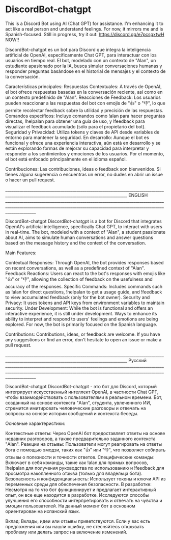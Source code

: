 # DiscordBot-chatgpt

This is a Discord Bot using AI (Chat GPT) for assistance. I'm enhancing it to act like a real person and understand feelings. For now, it mirrors me and is Spanish-focused. Still in progress, try it out: https://discord.gg/e7pcsgxtwH  NOW!!

DiscordBot-chatgpt es un bot para Discord que integra la inteligencia artificial de OpenAI, específicamente Chat GPT, para interactuar con los usuarios en tiempo real. El bot, modelado con un contexto de "Alan", un estudiante apasionado por la IA, busca simular conversaciones humanas y responder preguntas basándose en el historial de mensajes y el contexto de la conversación.

Características principales:
Respuestas Contextuales: A través de OpenAI, el bot ofrece respuestas basadas en la conversación reciente, así como en un contexto predefinido de "Alan".
Reacciones de Feedback: Los usuarios pueden reaccionar a las respuestas del bot con emojis de "👍" o "👎", lo que permite recolectar feedback sobre la utilidad y precisión de las respuestas.
Comandos específicos: Incluye comandos como !alan para hacer preguntas directas, !helpalan para obtener una guía de uso, y !feedback para visualizar el feedback acumulado (sólo para el propietario del bot).
Seguridad y Privacidad: Utiliza tokens y claves de API desde variables de entorno para mantener la seguridad.
En desarrollo:
Aunque el bot es funcional y ofrece una experiencia interactiva, aún está en desarrollo y se están explorando formas de mejorar su capacidad para interpretar y responder a los sentimientos y emociones de los usuarios. Por el momento, el bot está enfocado principalmente en el idioma español.

Contribuciones:
Las contribuciones, ideas o feedback son bienvenidos. Si tienes alguna sugerencia o encuentras un error, no dudes en abrir un issue o hacer un pull request.

__________________________________________________________________________________________________________________________________________ ENGLISH ___________________________________________________________________________________________________________________________________________________________________________ 

DiscordBot-chatgpt
DiscordBot-chatgpt is a bot for Discord that integrates OpenAI's artificial intelligence, specifically Chat GPT, to interact with users in real-time. The bot, modeled with a context of "Alan", a student passionate about AI, aims to simulate human conversations and answer questions based on the message history and the context of the conversation.

Main Features:

Contextual Responses: Through OpenAI, the bot provides responses based on recent conversations, as well as a predefined context of "Alan".
Feedback Reactions: Users can react to the bot's responses with emojis like "👍" or "👎", allowing the collection of feedback on the usefulness and accuracy of the responses.
Specific Commands: Includes commands such as !alan for direct questions, !helpalan to get a usage guide, and !feedback to view accumulated feedback (only for the bot owner).
Security and Privacy: It uses tokens and API keys from environment variables to maintain security.
Under Development:
While the bot is functional and offers an interactive experience, it is still under development. Ways to enhance its ability to interpret and respond to users' feelings and emotions are being explored. For now, the bot is primarily focused on the Spanish language.

Contributions:
Contributions, ideas, or feedback are welcome. If you have any suggestions or find an error, don't hesitate to open an issue or make a pull request.


__________________________________________________________________________________________________________________________________________ Русский ___________________________________________________________________________________________________________________________________________________________________________ 

DiscordBot-chatgpt
DiscordBot-chatgpt - это бот для Discord, который интегрирует искусственный интеллект OpenAI, в частности Chat GPT, чтобы взаимодействовать с пользователями в реальном времени. Бот, созданный на основе контекста "Alan", студента, увлеченного ИИ, стремится имитировать человеческие разговоры и отвечать на вопросы на основе истории сообщений и контекста беседы.

Основные характеристики:

Контекстные ответы: Через OpenAI бот предоставляет ответы на основе недавних разговоров, а также предварительно заданного контекста "Alan".
Реакции на отзывы: Пользователи могут реагировать на ответы бота с помощью эмодзи, таких как "👍" или "👎", что позволяет собирать отзывы о полезности и точности ответов.
Специфические команды: Включает в себя команды, такие как !alan для прямых вопросов, !helpalan для получения руководства по использованию и !feedback для просмотра накопленного отзыва (только для владельца бота).
Безопасность и конфиденциальность: Использует токены и ключи API из переменных среды для обеспечения безопасности.
В разработке:
Несмотря на то что бот функционирует и предлагает интерактивный опыт, он все еще находится в разработке. Исследуются способы улучшения его способности интерпретировать и отвечать на чувства и эмоции пользователей. На данный момент бот в основном ориентирован на испанский язык.

Вклад:
Вклады, идеи или отзывы приветствуются. Если у вас есть предложения или вы нашли ошибку, не стесняйтесь открывать проблему или делать запрос на включение изменений.
